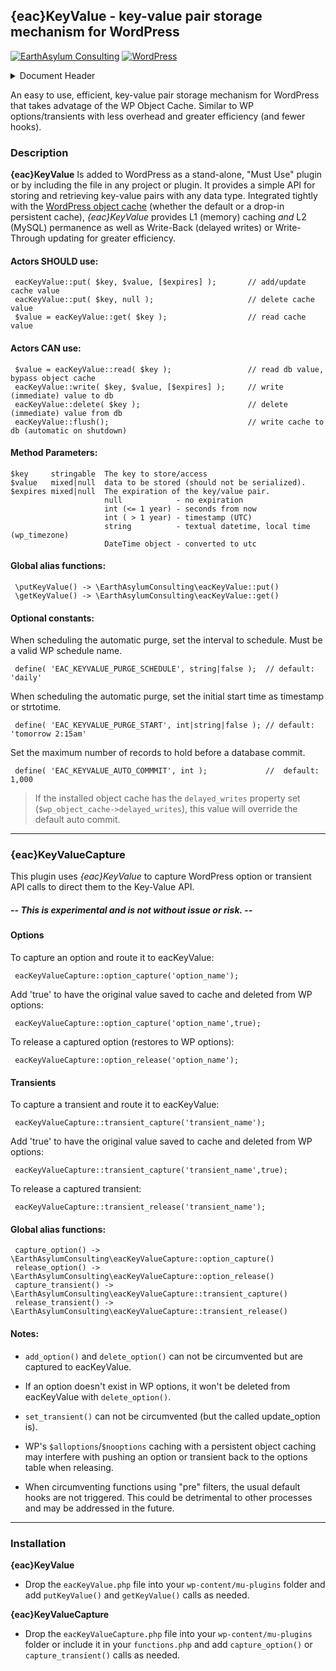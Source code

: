 ## {eac}KeyValue - key-value pair storage mechanism for WordPress
[![EarthAsylum Consulting](https://img.shields.io/badge/EarthAsylum-Consulting-0?&labelColor=6e9882&color=707070)](https://earthasylum.com/)
[![WordPress](https://img.shields.io/badge/WordPress-Plugins-grey?logo=wordpress&labelColor=blue)](https://wordpress.org/plugins/search/EarthAsylum/)


<details><summary>Document Header</summary>

Plugin URI:             https://github.com/EarthAsylum/eacKeyValue  
Author:                 [EarthAsylum Consulting](https://www.earthasylum.com)  
Stable tag:             1.0.0  
Last Updated:           06-Jun-2025  
Requires at least:      5.8  
Tested up to:           6.8  
Requires PHP:           8.1  
Contributors:           [earthasylum](https://github.com/earthasylum),[kevinburkholder](https://profiles.wordpress.org/kevinburkholder)  
License:                GPLv3 or later  
License URI:            https://www.gnu.org/licenses/gpl.html  
GitHub URI:             https://github.com/EarthAsylum/eacKeyValue  

</details>

An easy to use, efficient, key-value pair storage mechanism for WordPress that takes advatage of the WP Object Cache.
Similar to WP options/transients with less overhead and greater efficiency (and fewer hooks).

### Description

**{eac}KeyValue** Is added to WordPress as a stand-alone, "Must Use" plugin or by including the file in any project or plugin. It provides a simple API for storing and retrieving key-value pairs with any data type. Integrated tightly with the [WordPress object cache](https://developer.wordpress.org/reference/classes/wp_object_cache/) (whether the default or a drop-in persistent cache), _{eac}KeyValue_ provides L1 (memory) caching _and_ L2 (MySQL) permanence as well as Write-Back (delayed writes) or Write-Through updating for greater efficiency.

#### Actors SHOULD use:

     eacKeyValue::put( $key, $value, [$expires] );       // add/update cache value
     eacKeyValue::put( $key, null );                     // delete cache value
     $value = eacKeyValue::get( $key );                  // read cache value

#### Actors CAN use:

     $value = eacKeyValue::read( $key );                 // read db value, bypass object cache
     eacKeyValue::write( $key, $value, [$expires] );     // write (immediate) value to db
     eacKeyValue::delete( $key );                        // delete (immediate) value from db
     eacKeyValue::flush();                               // write cache to db (automatic on shutdown)

#### Method Parameters:

    $key     stringable  The key to store/access
    $value   mixed|null  data to be stored (should not be serialized).
    $expires mixed|null  The expiration of the key/value pair.
                         null            - no expiration
                         int (<= 1 year) - seconds from now
                         int ( > 1 year) - timestamp (UTC)
                         string          - textual datetime, local time (wp_timezone)
                         DateTime object - converted to utc

#### Global alias functions:

     \putKeyValue() -> \EarthAsylumConsulting\eacKeyValue::put()
     \getKeyValue() -> \EarthAsylumConsulting\eacKeyValue::get()

#### Optional constants:

When scheduling the automatic purge, set the interval to schedule. Must be a valid WP schedule name.

     define( 'EAC_KEYVALUE_PURGE_SCHEDULE', string|false );  // default: 'daily'

When scheduling the automatic purge, set the initial start time as timestamp or strtotime.

     define( 'EAC_KEYVALUE_PURGE_START', int|string|false ); // default: 'tomorrow 2:15am'

Set the maximum number of records to hold before a database commit.
 
     define( 'EAC_KEYVALUE_AUTO_COMMMIT', int );             //  default: 1,000

>   If the installed object cache has the `delayed_writes` property set (`$wp_object_cache->delayed_writes`), this value will override the default auto commit.

- - -

### {eac}KeyValueCapture

This plugin uses _{eac}KeyValue_ to capture WordPress option or transient API calls to direct them to the Key-Value API.

##### -- This is experimental and is not without issue or risk. --

#### Options

To capture an option and route it to eacKeyValue:

     eacKeyValueCapture::option_capture('option_name');

Add 'true' to have the original value saved to cache and deleted from WP options:

     eacKeyValueCapture::option_capture('option_name',true);

To release a captured option (restores to WP options):

     eacKeyValueCapture::option_release('option_name');

#### Transients

To capture a transient and route it to eacKeyValue:

     eacKeyValueCapture::transient_capture('transient_name');

Add 'true' to have the original value saved to cache and deleted from WP options:

     eacKeyValueCapture::transient_capture('transient_name',true);

To release a captured transient:

     eacKeyValueCapture::transient_release('transient_name');

#### Global alias functions:

     capture_option() -> \EarthAsylumConsulting\eacKeyValueCapture::option_capture()
     release_option() -> \EarthAsylumConsulting\eacKeyValueCapture::option_release()
     capture_transient() -> \EarthAsylumConsulting\eacKeyValueCapture::transient_capture()
     release_transient() -> \EarthAsylumConsulting\eacKeyValueCapture::transient_release()

#### Notes:

- `add_option()` and `delete_option()` can not be circumvented but are captured to eacKeyValue.
- If an option doesn't exist in WP options, it won't be deleted from eacKeyValue with `delete_option()`.

- `set_transient()` can not be circumvented (but the called update_option is).

- WP's `$alloptions`/`$nooptions` caching with a persistent object caching may interfere with pushing an option or transient back to the options table when releasing.

- When circumventing functions using "pre" filters, the usual default hooks are not triggered. This could be detrimental to other processes and may be addressed in the future.

- - -

### Installation

**{eac}KeyValue**
-   Drop the `eacKeyValue.php` file into your `wp-content/mu-plugins` folder and add `putKeyValue()` and `getKeyValue()` calls as needed.

**{eac}KeyValueCapture**
-   Drop the `eacKeyValueCapture.php` file into your `wp-content/mu-plugins` folder or include it in your `functions.php` and add `capture_option()` or `capture_transient()` calls as needed.

